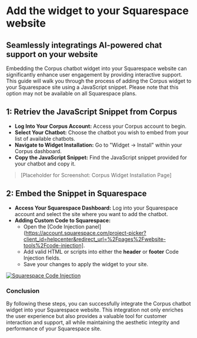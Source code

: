 # Add the widget to your Squarespace website
## Seamlessly integratings AI-powered chat support on your website

Embedding the Corpus chatbot widget into your Squarespace website can significantly enhance user engagement by providing interactive support. This guide will walk you through the process of adding the Corpus widget to your Squarespace site using a JavaScript snippet. Please note that this option may not be available on all Squarespace plans.

## 1: Retriev the JavaScript Snippet from Corpus

- **Log Into Your Corpus Account:** Access your Corpus account to begin.
- **Select Your Chatbot:** Choose the chatbot you wish to embed from your list of available chatbots.
- **Navigate to Widget Installation:** Go to "Widget → Install" within your Corpus dashboard.
- **Copy the JavaScript Snippet:** Find the JavaScript snippet provided for your chatbot and copy it.

> [Placeholder for Screenshot: Corpus Widget Installation Page]

## 2: Embed the Snippet in Squarespace

- **Access Your Squarespace Dashboard:** Log into your Squarespace account and select the site where you want to add the chatbot.
- **Adding Custom Code to Squarespace:**
    - Open the [Code Injection panel](https://account.squarespace.com/project-picker?client_id=helpcenter&redirect_url=%2Fpages%2Fwebsite-tools%2Fcode-injection].
    - Add valid HTML or scripts into either the **header** or **footer** Code Injection fields.
    - Save your changes to apply the widget to your site.

[![Squarespace Code Injection](../media/add-to-squarespace.webp)](https://support.squarespace.com/hc/en-us/articles/205815908)

### Conclusion

By following these steps, you can successfully integrate the Corpus chatbot widget into your Squarespace website. This integration not only enriches the user experience but also provides a valuable tool for customer interaction and support, all while maintaining the aesthetic integrity and performance of your Squarespace site.

